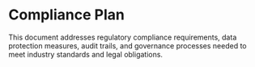 # Compliance Plan

This document addresses regulatory compliance requirements, data protection measures, audit trails, and governance processes needed to meet industry standards and legal obligations.